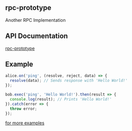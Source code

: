 ## rpc-prototype

Another RPC Implementation

## API Documentation

[rpc-prototype](https://rawgit.com/vmolsa/rpc-prototype/master/doc/classes/_rpt_.rpc.html)

## Example

```js
alice.on('ping', (resolve, reject, data) => {
  resolve(data); // Sends response with 'Hello World!'
});

bob.exec('ping', 'Hello World!').then(result => {
  console.log(result); // Prints 'Hello World!' 
}).catch(error => {
  throw error;
});
```

[for more examples](https://github.com/vmolsa/rpc-prototype/tree/master/examples)